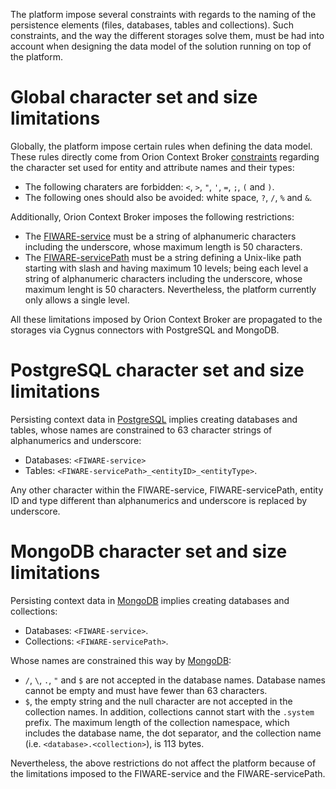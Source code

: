 The platform impose several constraints with regards to the naming of the persistence elements (files, databases, tables and collections). Such constraints, and the way the different storages solve them, must be had into account when designing the data model of the solution running on top of the platform.

# Global character set and size limitations
Globally, the platform impose certain rules when defining the data model. These rules directly come from Orion Context Broker [constraints](https://github.com/telefonicaid/fiware-orion/blob/master/doc/manuals/orion-api.md#general-syntax-restrictions) regarding the character set used for entity and attribute names and their types:

* The following charaters are forbidden: `<`, `>`, `"`, `'`, `=`, `;`, `(` and `)`.
* The following ones should also be avoided: white space, `?`, `/`, `%` and `&`.

Additionally, Orion Context Broker imposes the following restrictions:

* The [FIWARE-service](https://github.com/telefonicaid/fiware-orion/blob/master/doc/manuals/orion-api.md#multi-tenancy) must be a string of alphanumeric characters including the underscore, whose maximum length is 50 characters.
* The [FIWARE-servicePath](https://github.com/telefonicaid/fiware-orion/blob/master/doc/manuals/orion-api.md#service-path) must be a string defining a Unix-like path starting with slash and having maximum 10 levels; being each level a string of alphanumeric characters including the underscore, whose maximum lenght is 50 characters. Nevertheless, the platform currently only allows a single level.

All these limitations imposed by Orion Context Broker are propagated to the storages via Cygnus connectors with PostgreSQL and MongoDB.

# PostgreSQL character set and size limitations
Persisting context data in [PostgreSQL](https://github.com/telefonicaid/fiware-cygnus/blob/master/doc/cygnus-ngsi/flume_extensions_catalogue/ngsi_postgresql_sink.md) implies creating databases and tables, whose names are constrained to 63 character strings of alphanumerics and underscore:

* Databases: `<FIWARE-service>`
* Tables: `<FIWARE-servicePath>_<entityID>_<entityType>`.

Any other character within the FIWARE-service, FIWARE-servicePath, entity ID and type different than alphanumerics and underscore is replaced by underscore.

# MongoDB character set and size limitations
Persisting context data in [MongoDB](https://github.com/telefonicaid/fiware-cygnus/blob/master/doc/cygnus-ngsi/flume_extensions_catalogue/ngsi_mongo_sink.md) implies creating databases and collections:

* Databases: `<FIWARE-service>`.
* Collections: `<FIWARE-servicePath>`.

Whose names are constrained this way by [MongoDB](https://docs.mongodb.com/manual/reference/limits/#naming-restrictions):

* `/`, `\`, `.`, `"` and `$` are not accepted in the database names. Database names cannot be empty and must have fewer than 63 characters.
* `$`, the empty string and the null character are not accepted in the collection names. In addition, collections cannot start with the `.system` prefix. The maximum length of the collection namespace, which includes the database name, the dot separator, and the collection name (i.e. `<database>.<collection>`), is 113 bytes.

Nevertheless, the above restrictions do not affect the platform because of the limitations imposed to the FIWARE-service and the FIWARE-servicePath.

